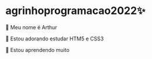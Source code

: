 # agrinhoprogramacao2022✨

 🔭 Meu nome é Arthur

 🌱 Estou adorando estudar HTM5 e CSS3

 🌱 Estou aprendendo muito
